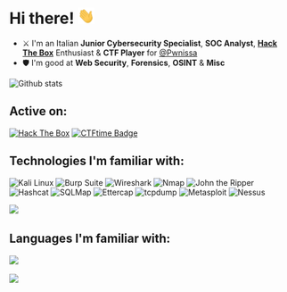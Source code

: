 # Hi there! <img src="https://raw.githubusercontent.com/ABSphreak/ABSphreak/master/gifs/Hi.gif" width="30px"></h2>

- ⚔️ I'm an Italian **Junior Cybersecurity Specialist**, **SOC Analyst**, **[Hack The Box](https://github.com/hackthebox)** Enthusiast & **CTF Player** for [@Pwnissa](https://github.com/Pwnissa)
- 🛡️ I'm good at **Web Security**, **Forensics**, **OSINT** & **Misc**

![Github stats](https://github-readme-stats.vercel.app/api?username=DavideCaldirola&theme=dark)

## Active on:

[![Hack The Box](https://img.shields.io/badge/Hack%20The%20Box-Green?style=for-the-badge&logo=hackthebox&logoColor=white)](https://www.hackthebox.com)
[![CTFtime Badge](https://img.shields.io/badge/CTFtime-red?style=for-the-badge&logo=CTFd&logoColor=white)](https://ctftime.org)

## Technologies I'm familiar with:

![Kali Linux](https://img.shields.io/badge/Kali_Linux-268BBD?style=for-the-badge&logo=kalilinux&logoColor=white)
![Burp Suite](https://img.shields.io/badge/Burp_Suite-ff7139?style=for-the-badge&logo=burpsuite&logoColor=white)
![Wireshark](https://img.shields.io/badge/Wireshark-005f87?style=for-the-badge&logo=wireshark&logoColor=white)
![Nmap](https://img.shields.io/badge/Nmap-214478?style=for-the-badge&logo=semanticweb&logoColor=white)
![John the Ripper](https://img.shields.io/badge/John_the_Ripper-333333?style=for-the-badge&logo=key&logoColor=white)
![Hashcat](https://img.shields.io/badge/Hashcat-00C853?style=for-the-badge&logo=key&logoColor=white)
![SQLMap](https://img.shields.io/badge/SQLMap-B71C1C?style=for-the-badge&logo=database&logoColor=white)
![Ettercap](https://img.shields.io/badge/Ettercap-37474F?style=for-the-badge&logo=satellite&logoColor=white)
![tcpdump](https://img.shields.io/badge/tcpdump-455A64?style=for-the-badge&logo=wifi&logoColor=white)
![Metasploit](https://img.shields.io/badge/Metasploit-1F1F1F?style=for-the-badge&logo=metasploit&logoColor=white)
![Nessus](https://img.shields.io/badge/Nessus-007CBA?style=for-the-badge&logo=shield&logoColor=white)

[![](https://skillicons.dev/icons?i=windows,linux,ubuntu,debian,git,github,vscode,raspberrypi,ps,pr,ai)](https://skillicons.dev)

## Languages I'm familiar with:

[![](https://skillicons.dev/icons?i=py,cpp,php,html,css,bash,arduino,js,java)](https://skillicons.dev)

![](https://komarev.com/ghpvc/?username=DavideCaldirola&style=plastic&color=brightgreen)

<!--
**DavideCaldirola/DavideCaldirola** is a ✨ _special_ ✨ repository because its `README.md` (this file) appears on your GitHub profile.
-->
